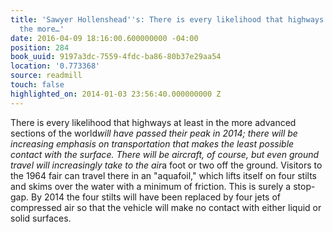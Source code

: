 ```yaml
---
title: 'Sawyer Hollenshead''s: There is every likelihood that highways at least in
  the more…'
date: 2016-04-09 18:16:00.600000000 -04:00
position: 284
book_uuid: 9197a3dc-7559-4fdc-ba86-80b37e29aa54
location: '0.773368'
source: readmill
touch: false
highlighted_on: 2014-01-03 23:56:40.000000000 Z
---
```


There is every likelihood that highways at least in the more advanced sections of the world*will have passed their peak in 2014; there will be increasing emphasis on transportation that makes the least possible contact with the surface. There will be aircraft, of course, but even ground travel will increasingly take to the air*a foot or two off the ground. Visitors to the 1964 fair can travel there in an "aquafoil," which lifts itself on four stilts and skims over the water with a minimum of friction. This is surely a stop-gap. By 2014 the four stilts will have been replaced by four jets of compressed air so that the vehicle will make no contact with either liquid or solid surfaces.